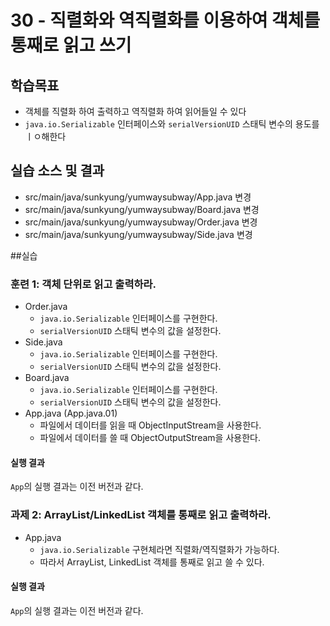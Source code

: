 # 30 - 직렬화와 역직렬화를 이용하여 객체를 통째로 읽고 쓰기

## 학습목표

- 객체를 직렬화 하여 출력하고 역직렬화 하여 읽어들일 수 있다
- `java.io.Serializable` 인터페이스와 `serialVersionUID` 스태틱 변수의 용도를 ㅣㅇ해한다 
  
## 실습 소스 및 결과

- src/main/java/sunkyung/yumwaysubway/App.java 변경
- src/main/java/sunkyung/yumwaysubway/Board.java 변경
- src/main/java/sunkyung/yumwaysubway/Order.java 변경
- src/main/java/sunkyung/yumwaysubway/Side.java 변경

##실습

### 훈련 1: 객체 단위로 읽고 출력하라.

- Order.java
    - `java.io.Serializable` 인터페이스를 구현한다.
    - `serialVersionUID` 스태틱 변수의 값을 설정한다.
- Side.java
    - `java.io.Serializable` 인터페이스를 구현한다.
    - `serialVersionUID` 스태틱 변수의 값을 설정한다.
- Board.java
    - `java.io.Serializable` 인터페이스를 구현한다.
    - `serialVersionUID` 스태틱 변수의 값을 설정한다.
- App.java (App.java.01)
    - 파일에서 데이터를 읽을 때 ObjectInputStream을 사용한다.
    - 파일에서 데이터를 쓸 때 ObjectOutputStream을 사용한다.

#### 실행 결과

`App`의 실행 결과는 이전 버전과 같다.

### 과제 2: ArrayList/LinkedList 객체를 통째로 읽고 출력하라.

- App.java
    - `java.io.Serializable` 구현체라면 직렬화/역직렬화가 가능하다.
    - 따라서 ArrayList, LinkedList 객체를 통째로 읽고 쓸 수 있다.

#### 실행 결과

`App`의 실행 결과는 이전 버전과 같다.
